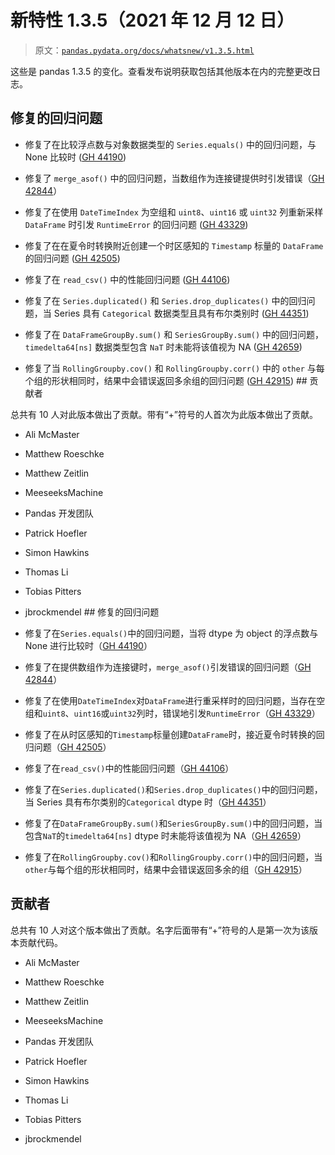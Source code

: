 # 新特性 1.3.5（2021 年 12 月 12 日）

> 原文：[`pandas.pydata.org/docs/whatsnew/v1.3.5.html`](https://pandas.pydata.org/docs/whatsnew/v1.3.5.html)

这些是 pandas 1.3.5 的变化。查看发布说明获取包括其他版本在内的完整更改日志。

## 修复的回归问题

+   修复了在比较浮点数与对象数据类型的 `Series.equals()` 中的回归问题，与 None 比较时 ([GH 44190](https://github.com/pandas-dev/pandas/issues/44190))

+   修复了 `merge_asof()` 中的回归问题，当数组作为连接键提供时引发错误（[GH 42844](https://github.com/pandas-dev/pandas/issues/42844)）

+   修复了在使用 `DateTimeIndex` 为空组和 `uint8`、`uint16` 或 `uint32` 列重新采样 `DataFrame` 时引发 `RuntimeError` 的回归问题 ([GH 43329](https://github.com/pandas-dev/pandas/issues/43329))

+   修复了在在夏令时转换附近创建一个时区感知的 `Timestamp` 标量的 `DataFrame` 的回归问题 ([GH 42505](https://github.com/pandas-dev/pandas/issues/42505))

+   修复了在 `read_csv()` 中的性能回归问题 ([GH 44106](https://github.com/pandas-dev/pandas/issues/44106))

+   修复了在 `Series.duplicated()` 和 `Series.drop_duplicates()` 中的回归问题，当 Series 具有 `Categorical` 数据类型且具有布尔类别时 ([GH 44351](https://github.com/pandas-dev/pandas/issues/44351))

+   修复了在 `DataFrameGroupBy.sum()` 和 `SeriesGroupBy.sum()` 中的回归问题，`timedelta64[ns]` 数据类型包含 `NaT` 时未能将该值视为 NA ([GH 42659](https://github.com/pandas-dev/pandas/issues/42659))

+   修复了当 `RollingGroupby.cov()` 和 `RollingGroupby.corr()` 中的 `other` 与每个组的形状相同时，结果中会错误返回多余组的回归问题 ([GH 42915](https://github.com/pandas-dev/pandas/issues/42915))  ## 贡献者

总共有 10 人对此版本做出了贡献。带有“+”符号的人首次为此版本做出了贡献。

+   Ali McMaster

+   Matthew Roeschke

+   Matthew Zeitlin

+   MeeseeksMachine

+   Pandas 开发团队

+   Patrick Hoefler

+   Simon Hawkins

+   Thomas Li

+   Tobias Pitters

+   jbrockmendel  ## 修复的回归问题

+   修复了在`Series.equals()`中的回归问题，当将 dtype 为 object 的浮点数与 None 进行比较时（[GH 44190](https://github.com/pandas-dev/pandas/issues/44190)）

+   修复了在提供数组作为连接键时，`merge_asof()`引发错误的回归问题（[GH 42844](https://github.com/pandas-dev/pandas/issues/42844)）

+   修复了在使用`DateTimeIndex`对`DataFrame`进行重采样时的回归问题，当存在空组和`uint8`、`uint16`或`uint32`列时，错误地引发`RuntimeError`（[GH 43329](https://github.com/pandas-dev/pandas/issues/43329)）

+   修复了在从时区感知的`Timestamp`标量创建`DataFrame`时，接近夏令时转换的回归问题（[GH 42505](https://github.com/pandas-dev/pandas/issues/42505)）

+   修复了在`read_csv()`中的性能回归问题（[GH 44106](https://github.com/pandas-dev/pandas/issues/44106)）

+   修复了在`Series.duplicated()`和`Series.drop_duplicates()`中的回归问题，当 Series 具有布尔类别的`Categorical` dtype 时（[GH 44351](https://github.com/pandas-dev/pandas/issues/44351)）

+   修复了在`DataFrameGroupBy.sum()`和`SeriesGroupBy.sum()`中的回归问题，当包含`NaT`的`timedelta64[ns]` dtype 时未能将该值视为 NA（[GH 42659](https://github.com/pandas-dev/pandas/issues/42659)）

+   修复了在`RollingGroupby.cov()`和`RollingGroupby.corr()`中的回归问题，当`other`与每个组的形状相同时，结果中会错误返回多余的组（[GH 42915](https://github.com/pandas-dev/pandas/issues/42915)）

## 贡献者

总共有 10 人对这个版本做出了贡献。名字后面带有“+”符号的人是第一次为该版本贡献代码。

+   Ali McMaster

+   Matthew Roeschke

+   Matthew Zeitlin

+   MeeseeksMachine

+   Pandas 开发团队

+   Patrick Hoefler

+   Simon Hawkins

+   Thomas Li

+   Tobias Pitters

+   jbrockmendel
